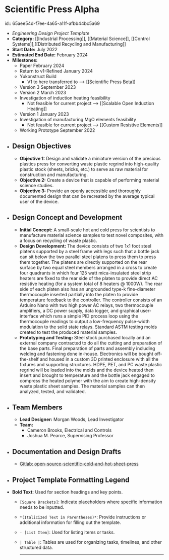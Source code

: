 # Scientific Press Alpha
id:: 65aee54d-f7ee-4a65-a11f-afbb44bc5a69
- *Engineering Design Project Template*
- **Category:** [[Industrial Processing]], [[Material Science]], [[Control Systems]],[[Distributed Recycling and Manufacturing]]
- **Start Date:** July 2022
- **Estimated End Date:** February 2024
- **Milestones:**
	- Paper February 2024
	- Return to v1-Refined January 2024
	- Yukonstruct Build
		- V1 to here transferred to --> [[Scientific Press Beta]]
	- Version 3 September 2023
	- Version 2 March 2023
	- Investigation of induction heating feasibility
		- Not feasible for current project --> [[Scalable Open Induction Heating]]
	- Version 1 January 2023
	- Investigation of manufacturing MgO elements feasibility
		- Not feasible for current project --> [[Custom Resistive Elements]]
	- Working Prototype September 2022
- ## Design Objectives
	- **Objective 1:** Design and validate a miniature version of the precious plastics press for converting waste plastic regrind into high-quality plastic stock (sheets, bricks, etc.) to serve as raw material for construction and manufacturing.
	- **Objective 2:** Create a device that is capable of performing material science studies.
	- **Objective 3:** Provide an openly accessible and thoroughly documented design that can be recreated by the average typical user of the device.
- ## Design Concept and Development
	- **Initial Concept:** A small-scale hot and cold press for scientists to manufacture material science samples to test novel composites, with a focus on recycling of waste plastic.
	- **Design Development:** The device consists of two 1x1 foot steel platens supported by a steel frame with legs such that a bottle jack can sit below the two parallel steel platens to press them to press them together. The platens are directly supported on the rear surface by two equal steel members arranged in a cross to create four quadrants in which four 125 watt mica-insulated steel strip heaters are fixed to the rear side of the platen to provide direct AC resistive heating (for a system total of 8 heaters @ 1000W). The rear side of each platen also has an ungrounded type-k fine-diameter thermocouple inserted partially into the platen to provide temperature feedback to the controller. The controller consists of an Arduino Nano with two high power AC relays, two thermocouple amplifiers, a DC power supply, data logger, and graphical user-interface which runs a simple PID process loop using the thermocouple readings to output a low-frequency pulse-width modulation to the solid state relays. Standard ASTM testing molds created to test the produced material samples.
	- **Prototyping and Testing:** Steel stock purchased locally and an external company contracted to do all the cutting and preparation of the base parts. Final preparation of parts and assembly including welding and fastening done in-house. Electronics will be bought off-the-shelf and housed in a custom 3D printed enclosure with all the fixtures and supporting structures. HDPE, PET, and PC waste plastic regrind will be loaded into the molds and the device heated then insert and brought to temperature and the bottle jack engaged to compress the heated polymer with the aim to create high-density waste plastic sheet samples. The material samples can then analyzed, tested, and validated.
- ## Team Members
	- **Lead Designer:** Morgan Woods, Lead Investigator
	- **Team:**
		- Cameron Brooks, Electrical and Controls
		- Joshua M. Pearce, Supervising Professor
- ## Documentation and Design Drafts
	- [Gitlab: open-source-scientific-cold-and-hot-sheet-press](https://gitlab.com/uwo-fast/open-source-distributed-recycling-and-additive-manufacturing/sheet-press/open-source-scientific-cold-and-hot-sheet-press)
- ## Project Template Formatting Legend
- **Bold Text:** Used for section headings and key points.
	- `[Square Brackets]`: Indicate placeholders where specific information needs to be inputted.
	- `*(Italicized Text in Parentheses)*`: Provide instructions or additional information for filling out the template.
	- `- [List Item]`: Used for listing items or tasks.
	- `| Table |`: Tables are used for organizing tasks, timelines, and other structured data.
	  
	  ---